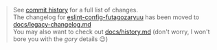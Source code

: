 > See [commit history](https://github.com/futagoza/eslint-config-futagozaryuu/commits/master) for a full list of changes.<br>
> The changelog for [eslint-config-futagozaryuu](https://www.npmjs.com/package/eslint-config-futagozaryuu) has been moved to [docs/legacy-changelog.md](https://github.com/futagoza/eslint-config-futagozaryuu/blob/master/docs/legacy-changelog.md)<br>
> You may also want to check out [docs/history.md](https://github.com/futagoza/eslint-config-futagozaryuu/blob/master/docs/history.md) (don't worry, I won't bore you with the _gory_ details 😉)

